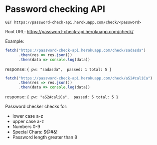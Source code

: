 # Password checking API

`GET https://password-check-api.herokuapp.com/check/<password>`

Root URL: https://password-check-api.herokuapp.com/check/

Example:

```javascript
fetch("https://password-check-api.herokuapp.com/check/sadasda")
      .then(res => res.json())
      .then(data => console.log(data))
```

response:
`{
  pw: "sadasda", 
  passed: 1
  total: 5
}`

```javascript
fetch("https://password-check-api.herokuapp.com/check/aS2#caliCa")
      .then(res => res.json())
      .then(data => console.log(data))
```

response:
`{
  pw: "aS2#caliCa", 
  passed: 5
  total: 5
}`

Password checker checks for:
<ul>
<li>lower case a-z</li>
<li>upper case a-z</li>
<li>Numbers 0-9</li>
<li>Special Chars: $@#&!</li>
<li>Password length greater than 8</li>
</ul>
